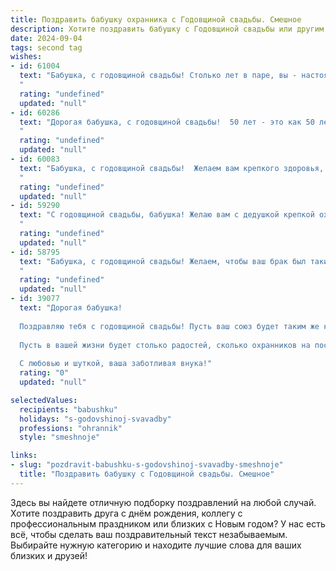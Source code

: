 ```yaml
---
title: Поздравить бабушку охранника с Годовщиной свадьбы. Смешное
description: Хотите поздравить бабушку с Годовщиной свадьбы или другим праздником? Наш ИИ создаст незабываемое поздравление, а вы обязательно выделитесь среди других.  
date: 2024-09-04
tags: second tag
wishes:
- id: 61004
  text: "Бабушка, с годовщиной свадьбы! Столько лет в паре, вы - настоящие охранники семейного очага!  Пусть ваши отношения всегда будут такими же крепкими, как стальная дверь, и уютными, как комната отдыха. Желаем вам еще много лет счастья, здоровья и, конечно, вкусных пирожков!
  "
  rating: "undefined"
  updated: "null"
- id: 60286
  text: "Дорогая бабушка, с годовщиной свадьбы!  50 лет - это как 50 лет на посту охраны, только вместо охраны ценностей, вы охраняли свою любовь!  За это время вы, как настоящие профессионалы, обезвредили немало невзгод,  и  ни один враг не смог проникнуть в ваш дом!  Поздравляем с такой  крепкой обороной!  Желаем, чтобы ваша любовь была так же прочна, как  пуленепробиваемый  щит! 😉
  "
  rating: "undefined"
  updated: "null"
- id: 60083
  text: "Бабушка, с годовщиной свадьбы!  Желаем вам крепкого здоровья, как у охранника на вахте, и любви, которая не угаснет даже после тысячи тревожных сигналов! 😉
  "
  rating: "undefined"
  updated: "null"
- id: 59290
  text: "С годовщиной свадьбы, бабушка! Желаю вам с дедушкой крепкой охраны от всех невзгод, а дома - мира и согласия, чтобы даже самый хитрый воришка не сумел украсть ваши счастливые годы! 😄
  "
  rating: "undefined"
  updated: "null"
- id: 58795
  text: "Бабушка, с годовщиной свадьбы! Желаем, чтобы ваш брак был таким же крепким и надежным, как ваш дедушка на посту охранника! Пусть он и дальше защищает вас от всех бед и невзгод, а вы – от скуки и однообразия! 😄
  "
  rating: "undefined"
  updated: "null"
- id: 39077
  text: "Дорогая бабушка!
  
  Поздравляю тебя с годовщиной свадьбы! Пусть ваш союз будет таким же крепким, как охранник на посту — надежным, стойким и готовым защитить друг друга от всех невзгод! Вы как два стража любви, непробиваемые и незаменимые.
  
  Пусть в вашей жизни будет столько радостей, сколько охранников на посту, а заботы обходят стороной, как нарушители правопорядка. Желаю вам здоровья, счастья и долгих совместных лет, наполненных смехом и радостью!
  
  С любовью и шуткой, ваша заботливая внука!"
  rating: "0"
  updated: "null"

selectedValues:
  recipients: "babushku"
  holidays: "s-godovshinoj-svavadby"
  professions: "ohrannik"
  style: "smeshnoje"

links:
- slug: "pozdravit-babushku-s-godovshinoj-svavadby-smeshnoje"
  title: "Поздравить бабушку с Годовщиной свадьбы. Смешное"
---
```


Здесь вы найдете отличную подборку поздравлений на любой случай. 
Хотите поздравить друга с днём рождения, коллегу с профессиональным праздником или близких с Новым годом? У нас есть всё, чтобы сделать ваш поздравительный текст незабываемым. Выбирайте нужную категорию и находите лучшие слова для ваших близких и друзей!
